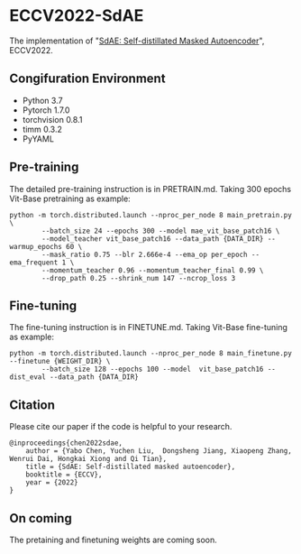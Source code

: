 # ECCV2022-SdAE
The implementation of "[SdAE: Self-distillated Masked Autoencoder](https://www.ecva.net/papers/eccv_2022/papers_ECCV/papers/136900107.pdf)", ECCV2022.


## Congifuration Environment
- Python 3.7
- Pytorch 1.7.0 
- torchvision 0.8.1
- timm 0.3.2
- PyYAML 


## Pre-training
The detailed pre-training instruction is in PRETRAIN.md.
Taking 300 epochs Vit-Base pretraining as example:
```
python -m torch.distributed.launch --nproc_per_node 8 main_pretrain.py \
        --batch_size 24 --epochs 300 --model mae_vit_base_patch16 \
        --model_teacher vit_base_patch16 --data_path {DATA_DIR} --warmup_epochs 60 \
        --mask_ratio 0.75 --blr 2.666e-4 --ema_op per_epoch --ema_frequent 1 \
        --momentum_teacher 0.96 --momentum_teacher_final 0.99 \
        --drop_path 0.25 --shrink_num 147 --ncrop_loss 3
```

## Fine-tuning
The fine-tuning instruction is in FINETUNE.md.
Taking Vit-Base fine-tuning as example:
```
python -m torch.distributed.launch --nproc_per_node 8 main_finetune.py --finetune {WEIGHT_DIR} \
        --batch_size 128 --epochs 100 --model  vit_base_patch16 --dist_eval --data_path {DATA_DIR} 
```

## Citation
Please cite our paper if the code is helpful to your research.
```
@inproceedings{chen2022sdae,
    author = {Yabo Chen, Yuchen Liu,  Dongsheng Jiang, Xiaopeng Zhang, Wenrui Dai, Hongkai Xiong and Qi Tian},
    title = {SdAE: Self-distillated masked autoencoder},
    booktitle = {ECCV},
    year = {2022}
}
```

## On coming
The pretaining and finetuning weights are coming soon.
